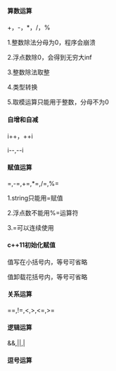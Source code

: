 #### 算数运算

+，-，*，/，%

1.整数除法分母为0，程序会崩溃

2.浮点数除0，会得到无穷大inf

3.整数除法取整

4.类型转换

5.取模运算只能用于整数，分母不为0



#### 自增和自减

i++，++i

i--,--i



#### 赋值运算

=,-=,+=,*=,/=,%=

1.string只能用=赋值

2.浮点数不能用%=运算符

3.=可以连续使用



#### c++11初始化赋值

值写在小括号内，等号可省略

值卸载花括号内，等号可省略



#### 关系运算

==,!=,<,>,<=,>=



#### 逻辑运算

&&,||,|



#### 逗号运算

